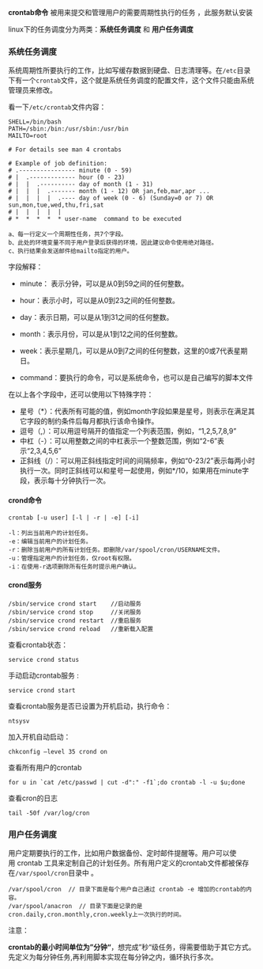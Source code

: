**crontab命令** 被用来提交和管理用户的需要周期性执行的任务 ，此服务默认安装

linux下的任务调度分为两类：**系统任务调度** 和 **用户任务调度**

### 系统任务调度

系统周期性所要执行的工作，比如写缓存数据到硬盘、日志清理等。在`/etc`目录下有一个`crontab`文件，这个就是系统任务调度的配置文件，这个文件只能由系统管理员来修改。

看一下`/etc/crontab`文件内容：

```shell
SHELL=/bin/bash
PATH=/sbin:/bin:/usr/sbin:/usr/bin
MAILTO=root

# For details see man 4 crontabs

# Example of job definition:
# .---------------- minute (0 - 59)
# |  .------------- hour (0 - 23)
# |  |  .---------- day of month (1 - 31)
# |  |  |  .------- month (1 - 12) OR jan,feb,mar,apr ...
# |  |  |  |  .---- day of week (0 - 6) (Sunday=0 or 7) OR sun,mon,tue,wed,thu,fri,sat
# |  |  |  |  |
# *  *  *  *  * user-name  command to be executed

a、每一行定义一个周期性任务，共7个字段。
b、此处的环境变量不同于用户登录后获得的环境，因此建议命令使用绝对路径。
c、执行结果会发送邮件给mailto指定的用户。
```

字段解释：

- minute： 表示分钟，可以是从0到59之间的任何整数。

- hour：表示小时，可以是从0到23之间的任何整数。
- day：表示日期，可以是从1到31之间的任何整数。
- month：表示月份，可以是从1到12之间的任何整数。
- week：表示星期几，可以是从0到7之间的任何整数，这里的0或7代表星期日。
- command：要执行的命令，可以是系统命令，也可以是自己编写的脚本文件

在以上各个字段中，还可以使用以下特殊字符：

- 星号（*）：代表所有可能的值，例如month字段如果是星号，则表示在满足其它字段的制约条件后每月都执行该命令操作。
- 逗号（,）：可以用逗号隔开的值指定一个列表范围，例如，“1,2,5,7,8,9”
- 中杠（-）：可以用整数之间的中杠表示一个整数范围，例如“2-6”表示“2,3,4,5,6”
- 正斜线（/）：可以用正斜线指定时间的间隔频率，例如“0-23/2”表示每两小时执行一次。同时正斜线可以和星号一起使用，例如*/10，如果用在minute字段，表示每十分钟执行一次。

#### crond命令

```shell
crontab [-u user] [-l | -r | -e] [-i]

-l：列出当前用户的计划任务。
-e：编辑当前用户的计划任务。
-r：删除当前用户的所有计划任务。即删除/var/spool/cron/USERNAME文件。
-u：管理指定用户的计划任务，仅root有权限。
-i：在使用-r选项删除所有任务时提示用户确认。
```

#### crond服务

```shell
/sbin/service crond start    //启动服务
/sbin/service crond stop     //关闭服务
/sbin/service crond restart  //重启服务
/sbin/service crond reload   //重新载入配置
```

查看crontab状态：

```shell
service crond status
```

手动启动crontab服务 :

```shell
service crond start
```

查看crontab服务是否已设置为开机启动，执行命令： 

```shell
ntsysv
```

加入开机自动启动： 

```shell
chkconfig –level 35 crond on
```

查看所有用户的crontab

```shell
for u in `cat /etc/passwd | cut -d":" -f1`;do crontab -l -u $u;done  
```

查看cron的日志 

```shell
tail -50f /var/log/cron 
```



### 用户任务调度

用户定期要执行的工作，比如用户数据备份、定时邮件提醒等。用户可以使用 crontab 工具来定制自己的计划任务。所有用户定义的crontab文件都被保存在`/var/spool/cron`目录中 。

```shell
/var/spool/cron  // 目录下面是每个用户自己通过 crontab -e 增加的crontab的内容。
/var/spool/anacron  // 目录下面是记录的是cron.daily,cron.monthly,cron.weekly上一次执行的时间。
```



注意：

**crontab的最小时间单位为”分钟“**，想完成”秒“级任务，得需要借助于其它方式。 先定义为每分钟任务,再利用脚本实现在每分钟之内，循环执行多次。 

